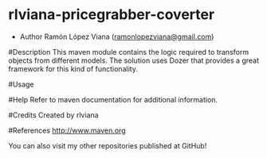 rlviana-pricegrabber-coverter
===========================

* Author Ramón López Viana (ramonlopezviana@gmail.com)

#Description
This maven module contains the logic required to transform objects from different models.
The solution uses Dozer that provides a great framework for this kind of functionality.

#Usage


#Help
Refer to maven documentation for additional information.

#Credits
Created by rlviana

#References
http://www.maven.org

You can also visit my other repositories published at GitHub!
